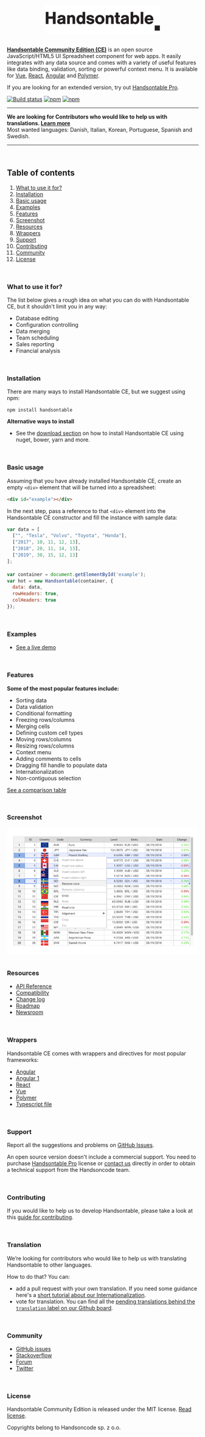 <div align="center">
  <a href="//handsontable.com" target="_blank"><img src="https://raw.githubusercontent.com/handsontable/static-files/master/Images/Logo/Handsontable/Handsontable-logo-300-74-new.png" alt="Handsontable Community Edition logo" /></a>
</div>

<br/>

[**Handsontable Community Edition (CE)**](//handsontable.com) is an open source JavaScript/HTML5 UI Spreadsheet component for web apps. It easily integrates with any data source and comes with a variety of useful features like data binding, validation, sorting or powerful context menu. It is available for [Vue](//github.com/handsontable/vue-handsontable-official), [React](//github.com/handsontable/react-handsontable), [Angular](//github.com/handsontable/angular-handsontable) and [Polymer](//github.com/handsontable/hot-table).

If you are looking for an extended version, try out [Handsontable Pro](//github.com/handsontable/handsontable-pro).

[![Build status](https://travis-ci.org/handsontable/handsontable.png?branch=master)](//travis-ci.org/handsontable/handsontable)
[![npm](https://img.shields.io/npm/dm/handsontable.svg)](//npmjs.com/package/handsontable)
[![npm](https://img.shields.io/github/contributors/handsontable/handsontable.svg)](//github.com/handsontable/handsontable/graphs/contributors)


----

**We are looking for Contributors who would like to help us with translations. [Learn more](https://github.com/handsontable/handsontable/issues/4696)**
<br/>
Most wanted languages: Danish, Italian, Korean, Portuguese, Spanish and Swedish.

---

<br/>

## Table of contents

1. [What to use it for?](#what-to-use-it-for)
1. [Installation](#installation)
2. [Basic usage](#basic-usage)
3. [Examples](#examples)
4. [Features](#features)
5. [Screenshot](#screenshot)
6. [Resources](#resources)
7. [Wrappers](#wrappers)
8. [Support](#support)
9. [Contributing](#contributing)
10. [Community](#community)
11. [License](#license)

<br/>

### What to use it for?
The list below gives a rough idea on what you can do with Handsontable CE, but it shouldn't limit you in any way:

- Database editing
- Configuration controlling
- Data merging
- Team scheduling
- Sales reporting
- Financial analysis

<br/>

### Installation
There are many ways to install Handsontable CE, but we suggest using npm:
```
npm install handsontable
```

**Alternative ways to install**
- See the [download section](//handsontable.com/community-download) on how to install Handsontable CE using nuget, bower, yarn and more.

<br/>

### Basic usage
Assuming that you have already installed Handsontable CE, create an empty `<div>` element that will be turned into a spreadsheet:

```html
<div id="example"></div>
```
In the next step, pass a reference to that `<div>` element into the Handsontable CE constructor and fill the instance with sample data:
```javascript
var data = [
  ["", "Tesla", "Volvo", "Toyota", "Honda"],
  ["2017", 10, 11, 12, 13],
  ["2018", 20, 11, 14, 13],
  ["2019", 30, 15, 12, 13]
];

var container = document.getElementById('example');
var hot = new Handsontable(container, {
  data: data,
  rowHeaders: true,
  colHeaders: true
});
```

<br/>

### Examples
- [See a live demo](//handsontable.com/examples.html)

<br/>

### Features

**Some of the most popular features include:**

- Sorting data
- Data validation
- Conditional formatting
- Freezing rows/columns
- Merging cells
- Defining custom cell types
- Moving rows/columns
- Resizing rows/columns
- Context menu
- Adding comments to cells
- Dragging fill handle to populate data
- Internationalization
- Non-contiguous selection

[See a comparison table](//docs.handsontable.com/tutorial-features.html)

<br/>

### Screenshot
<div align="center">
<a href="//handsontable.com/examples.html">
<img src="https://raw.githubusercontent.com/handsontable/static-files/master/Images/Screenshots/handsontable-ce-showcase.png" align="center" alt="Handsontable Community Edition Screenshot"/>
</a>
</div>

<br/>

### Resources
- [API Reference](//docs.handsontable.com/Core.html)
- [Compatibility](//docs.handsontable.com/tutorial-compatibility.html)
- [Change log](//github.com/handsontable/handsontable/releases)
- [Roadmap](//trello.com/b/PztR4hpj)
- [Newsroom](//twitter.com/handsontable)

<br/>

### Wrappers
Handsontable CE comes with wrappers and directives for most popular frameworks:

- [Angular](//github.com/handsontable/angular-handsontable)
- [Angular 1](//github.com/handsontable/ngHandsontable)
- [React](//github.com/handsontable/react-handsontable)
- [Vue](//github.com/handsontable/vue-handsontable-official)
- [Polymer](//github.com/handsontable/hot-table)
- [Typescript file](//github.com/handsontable/handsontable/blob/master/handsontable.d.ts)

<br/>

### Support
Report all the suggestions and problems on [GitHub Issues](//github.com/handsontable/handsontable/issues).

An open source version doesn't include a commercial support. You need to purchase [Handsontable Pro](//github.com/handsontable/handsontable-pro) license or [contact us](//handsontable.com/contact.html) directly in order to obtain a technical support from the Handsoncode team.

<br/>

### Contributing
If you would like to help us to develop Handsontable, please take a look at this [guide for contributing](//github.com/handsontable/handsontable/blob/master/CONTRIBUTING.md).

<br/>

### Translation
We’re looking for contributors who would like to help us with translating Handsontable to other languages. 

How to do that? You can:
- add a pull request with your own translation. If you need some guidance here's a [short tutorial about our Internationalization](https://docs.handsontable.com/tutorial-internationalization.html).
- vote for translation. You can find all the [pending translations behind the `translation` label on our Github board](https://github.com/handsontable/handsontable/issues?q=is%3Aopen+is%3Aissue+label%3ATranslation).

<br/>

### Community
- [GitHub issues](//github.com/handsontable/handsontable/issues)
- [Stackoverflow](//stackoverflow.com/tags/handsontable)
- [Forum](//forum.handsontable.com)
- [Twitter](//twitter.com/handsontable)

<br/>

### License
Handsontable Community Edition is released under the MIT license. [Read license](//github.com/handsontable/handsontable/blob/master/LICENSE).

Copyrights belong to Handsoncode sp. z o.o.
